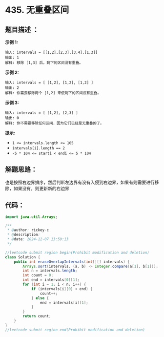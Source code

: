 # 435. 无重叠区间

## 题目描述 ：

 

**示例 1:**

```
输入: intervals = [[1,2],[2,3],[3,4],[1,3]]
输出: 1
解释: 移除 [1,3] 后，剩下的区间没有重叠。
```

**示例 2:**

```
输入: intervals = [ [1,2], [1,2], [1,2] ]
输出: 2
解释: 你需要移除两个 [1,2] 来使剩下的区间没有重叠。
```

**示例 3:**

```
输入: intervals = [ [1,2], [2,3] ]
输出: 0
解释: 你不需要移除任何区间，因为它们已经是无重叠的了。
```

 

**提示:**

+ `1 <= intervals.length <= 105`
+ `intervals[i].length == 2`
+ `-5 * 104 <= starti < endi <= 5 * 104`

## 解题思路：

也是按照右边界排序，然后判断左边界有没有入侵到右边界，如果有则需要进行移除，如果没有，则更新新的右边界

## 代码：

```java
import java.util.Arrays;

/**
 * @author: rickey-c
 * @description:
 * @date: 2024-12-07 13:59:13
 */

//leetcode submit region begin(Prohibit modification and deletion)
class Solution {
    public int eraseOverlapIntervals(int[][] intervals) {
        Arrays.sort(intervals, (a, b) -> Integer.compare(a[1], b[1]));
        int n = intervals.length;
        int count = 0;
        int end = intervals[0][1];
        for (int i = 1; i < n; i++) {
            if (intervals[i][0] < end) {
                count++;
            } else {
                end = intervals[i][1];
            }
        }
        return count;
    }
}
//leetcode submit region end(Prohibit modification and deletion)
```

